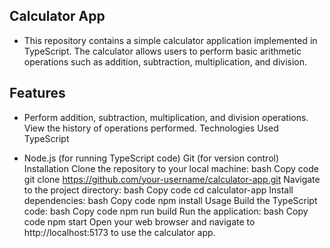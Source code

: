 ## Calculator App

- This repository contains a simple calculator application implemented in TypeScript. The calculator allows users to perform basic arithmetic operations such as addition, subtraction, multiplication, and division.

## Features

- Perform addition, subtraction, multiplication, and division operations.
  View the history of operations performed.
  Technologies Used
  TypeScript

- Node.js (for running TypeScript code)
  Git (for version control)
  Installation
  Clone the repository to your local machine:
  bash
  Copy code
  git clone https://github.com/your-username/calculator-app.git
  Navigate to the project directory:
  bash
  Copy code
  cd calculator-app
  Install dependencies:
  bash
  Copy code
  npm install
  Usage
  Build the TypeScript code:
  bash
  Copy code
  npm run build
  Run the application:
  bash
  Copy code
  npm start
  Open your web browser and navigate to http://localhost:5173 to use the calculator app.

```

```
